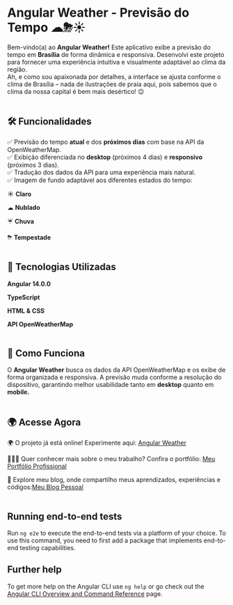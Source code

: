 # Angular Weather - Previsão do Tempo ☁⛈☀️

Bem-vindo(a) ao **Angular Weather!**
Este aplicativo exibe a previsão do tempo em **Brasília** de forma dinâmica e responsiva. Desenvolvi este projeto para fornecer uma experiência intuitiva e visualmente adaptável ao clima da região.
<br>
Ah, e como sou apaixonada por detalhes, a interface se ajusta conforme o clima de Brasília – nada de ilustrações de praia aqui, pois sabemos que o clima da nossa capital é bem mais desértico! 😉
<br><br>

## 🛠️ Funcionalidades

✅ Previsão do tempo **atual** e dos **próximos dias** com base na API da OpenWeatherMap.<br>
✅ Exibição diferenciada no **desktop** (próximos 4 dias) e **responsivo** (próximos 3 dias).<br>
✅ Tradução dos dados da API para uma experiência mais natural.<br>
✅ Imagem de fundo adaptável aos diferentes estados do tempo:<br>

☀️ **Claro**<br>

☁ **Nublado**<br>

☔️ **Chuva**<br>

⛈ **Tempestade**
<br><br>

## 🚀 Tecnologias Utilizadas

**Angular 14.0.0**<br>

**TypeScript**<br>

**HTML & CSS**<br>

**API OpenWeatherMap**
<br><br>

## 🔄 Como Funciona

O **Angular Weather** busca os dados da API OpenWeatherMap e os exibe de forma organizada e responsiva. A previsão muda conforme a resolução do dispositivo, garantindo melhor usabilidade tanto em **desktop** quanto em **mobile.**
<br><br>

## 🌍 Acesse Agora

🌍 O projeto já está online! Experimente aqui: [Angular Weather](https://tiexperient-weather.netlify.app/)

👩🏼‍💻 Quer conhecer mais sobre o meu trabalho? Confira o portfólio: [Meu Portfólio Profissional](https://ti-experient.netlify.app/)

📢  Explore meu blog, onde compartilho meus aprendizados, experiências e códigos:[Meu Blog Pessoal](https://tiexperient-blog.netlify.app/) 
<br><br>

## Running end-to-end tests

Run `ng e2e` to execute the end-to-end tests via a platform of your choice. To use this command, you need to first add a package that implements end-to-end testing capabilities.

## Further help

To get more help on the Angular CLI use `ng help` or go check out the [Angular CLI Overview and Command Reference](https://angular.io/cli) page.
